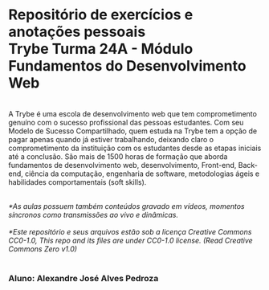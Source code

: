 <h1> Repositório de exercícios e anotações pessoais  <br>
 Trybe Turma 24A - Módulo Fundamentos do Desenvolvimento Web </h1>
<br>
A Trybe é uma escola de desenvolvimento web que tem comprometimento genuíno com o sucesso profissional das pessoas estudantes. Com seu Modelo de Sucesso Compartilhado, quem estuda na Trybe tem a opção de pagar apenas quando já estiver trabalhando, deixando claro o comprometimento da instituição com os estudantes desde as etapas iniciais até a conclusão.
São mais de 1500 horas de formação que aborda fundamentos de desenvolvimento web, desenvolvimento, Front-end, Back-end, ciência da computação, engenharia de software, metodologias ágeis e habilidades comportamentais (soft skills). <br> <br>

<i>*As aulas possuem também conteúdos gravado em vídeos, momentos síncronos como transmissões ao vivo e dinâmicas.</i> <br> <br>
<i>*Este repositório e seus arquivos estão sob a licença Creative Commons CC0-1.0, This repo and its files are under CC0-1.0 license. (Read Creative Commons Zero v1.0)</i> <br><br>

<h3> Aluno: Alexandre José Alves Pedroza </h3>


